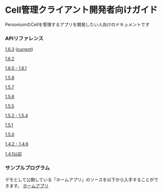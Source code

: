 # Cell管理クライアント開発者向けガイド

PersoniumのCellを管理するアプリを開発したい人向けのドキュメントです

### APIリファレンス
[1.6.3](../apiref/1.6.3/000_Rest_API_Reference.md) ([current](../apiref/current/000_Rest_API_Reference.md))

[1.6.2](../apiref/1.6.2/000_Rest_API_Reference.md)

[1.6.0 - 1.6.1](../apiref/1.6.0/000_Rest_API_Reference.md)

[1.5.8](../apiref/1.5.8/000_Rest_API_Reference.md)

[1.5.7](../apiref/1.5.7/000_Rest_API_Reference.md)

[1.5.6](../apiref/1.5.6/000_Rest_API_Reference.md)

[1.5.5](../apiref/1.5.5/000_Rest_API_Reference.md)

[1.5.2 - 1.5.4](../apiref/1.5.2/000_Rest_API_Reference.md)

[1.5.1](../apiref/1.5.1/000_Rest_API_Reference.md)

[1.5.0](../apiref/1.5.0/000_Rest_API_Reference.md)

[1.4.2 - 1.4.6](../apiref/1.4.6/000_Rest_API_Reference.md)

[1.4.1以前](http://personium.io/docs/api/1.3.25/Japanese/Japanese.htm#docs/ja/HomePage.htm)

### サンプルプログラム
デモとして公開している「ホームアプリ」のソースを以下から入手することができます。
[ホームアプリ](https://github.com/fujitsu-pio/home-app)
